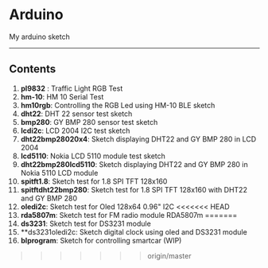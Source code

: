 # Arduino
My arduino sketch

----
## Contents
1. **pl9832** : Traffic Light RGB Test
2. **hm-10**: HM 10 Serial Test
3. **hm10rgb**: Controlling the RGB Led using HM-10 BLE sketch
4. **dht22**: DHT 22 sensor test sketch
5. **bmp280**: GY BMP 280 sensor test sketch
6. **lcdi2c**: LCD 2004 I2C test sketch
7. **dht22bmp28020x4**: Sketch displaying DHT22 and GY BMP 280 in LCD 2004
8. **lcd5110**: Nokia LCD 5110 module test sketch
9. **dht22bmp280lcd5110**: Sketch displaying DHT22 and GY BMP 280 in Nokia 5110 LCD module
10. **spitft1.8**: Sketch test for 1.8 SPI TFT 128x160
11. **spitftdht22bmp280**: Sketch test for 1.8 SPI TFT 128x160 with DHT22 and GY BMP 280
12. **oledi2c**: Sketch test for Oled 128x64 0.96" I2C
<<<<<<< HEAD
13. **rda5807m**: Sketch test for FM radio module RDA5807m
=======
13. **ds3231**: Sketch test for DS3231 module
14. **ds3231oledi2c: Sketch digital clock using oled and DS3231 module
15. **blprogram**: Sketch for controlling smartcar (WIP)

>>>>>>> origin/master

